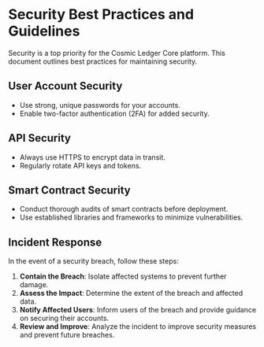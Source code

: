 # Security Best Practices and Guidelines

Security is a top priority for the Cosmic Ledger Core platform. This document outlines best practices for maintaining security.

## User Account Security

- Use strong, unique passwords for your accounts.
- Enable two-factor authentication (2FA) for added security.

## API Security

- Always use HTTPS to encrypt data in transit.
- Regularly rotate API keys and tokens.

## Smart Contract Security

- Conduct thorough audits of smart contracts before deployment.
- Use established libraries and frameworks to minimize vulnerabilities.

## Incident Response

In the event of a security breach, follow these steps:

1. **Contain the Breach**: Isolate affected systems to prevent further damage.
2. **Assess the Impact**: Determine the extent of the breach and affected data.
3. **Notify Affected Users**: Inform users of the breach and provide guidance on securing their accounts.
4. **Review and Improve**: Analyze the incident to improve security measures and prevent future breaches.
